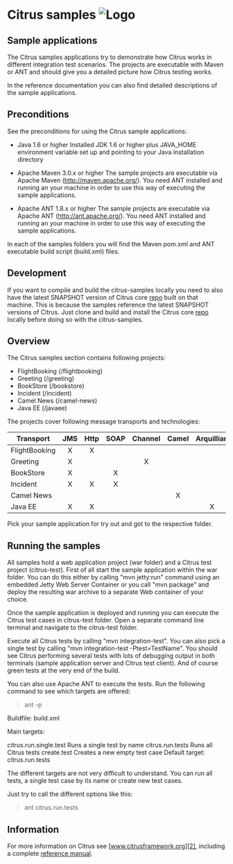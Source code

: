 Citrus samples ![Logo][1]
==============

Sample applications
---------

The Citrus samples applications try to demonstrate how Citrus works in
different integration test scenarios. The projects are executable with Maven
or ANT and should give you a detailed picture how Citrus testing works.

In the reference documentation you can also find detailed descriptions of the sample
applications.

Preconditions
---------

See the preconditions for using the Citrus sample applications:

* Java 1.6 or higher
Installed JDK 1.6 or higher plus JAVA_HOME environment variable set
up and pointing to your Java installation directory

* Apache Maven 3.0.x or higher
The sample projects are executable via Apache Maven (http://maven.apache.org/). You need
ANT installed and running an your machine in order to use this way of executing the
sample applications.

* Apache ANT 1.8.x or higher
The sample projects are executable via Apache ANT (http://ant.apache.org/). You need
ANT installed and running an your machine in order to use this way of executing the
sample applications.

In each of the samples folders you will find the Maven pom.xml and ANT executable build script (build.xml) files.

Development
---------
If you want to compile and build the citrus-samples locally you need to also have the latest SNAPSHOT version of Citrus core [repo][4] built on that machine. This is because the samples
reference the latest SNAPSHOT versions of Citrus. Just clone and build and install the Citrus core [repo][4] locally before doing so with the citrus-samples.

Overview
---------

The Citrus samples section contains following projects:

* FlightBooking (/flightbooking)
* Greeting (/greeting)
* BookStore (/bookstore)
* Incident (/incident)
* Camel News (/camel-news)
* Java EE (/javaee)

The projects cover following message transports and technologies:

| Transport          | JMS | Http | SOAP | Channel | Camel | Arquillian | JDBC | SYNC | ASYNC |
|--------------------|:---:|:----:|:----:|:-------:|:-----:|:----------:|:----:|:----:|:-----:|
| FlightBooking      |  X  |  X   |      |         |       |            |  X   |      |   X   |
| Greeting           |  X  |      |      |    X    |       |            |      |  X   |   X   |
| BookStore          |  X  |      |  X   |         |       |            |      |  X   |       |
| Incident           |  X  |  X   |  X   |         |       |            |      |  X   |   X   |
| Camel News         |     |      |      |         |   X   |            |      |      |       |
| Java EE            |  X  |  X   |      |         |       |     X      |      |  X   |   X   |

Pick your sample application for try out and got to the respective folder.

Running the samples
---------

All samples hold a web application project (war folder) and a Citrus test project (citrus-test). First of all start
the sample application within the war folder. You can do this either by calling "mvn jetty:run" command using an
embedded Jetty Web Server Container or you call "mvn package" and deploy the resulting war archive to a separate
Web container of your choice.

Once the sample application is deployed and running you can execute the Citrus test cases in citrus-test folder.
Open a separate command line terminal and navigate to the citrus-test folder.

Execute all Citrus tests by calling "mvn integration-test". You can also pick a single test by calling "mvn integration-test -Ptest=TestName".
You should see Citrus performing several tests with lots of debugging output in both terminals (sample application server
and Citrus test client). And of course green tests at the very end of the build.

You can also use Apache ANT to execute the tests. Run the following command to see which targets are offered:

> ant -p

Buildfile: build.xml

Main targets:

citrus.run.single.test  Runs a single test by name
citrus.run.tests        Runs all Citrus tests
create.test             Creates a new empty test case
Default target: citrus.run.tests

The different targets are not very difficult to understand. You can run all tests, a single test case by its name or create
new test cases.

Just try to call the different options like this:

> ant citrus.run.tests

Information
---------

For more information on Citrus see [www.citrusframework.org][2], including
a complete [reference manual][3].

 [1]: http://www.citrusframework.org/img/brand-logo.png "Citrus"
 [2]: http://www.citrusframework.org
 [3]: http://www.citrusframework.org/reference/html/
 [4]: https://github.com/christophd/citrus